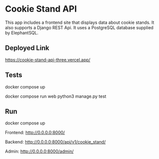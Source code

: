 # Cookie Stand API

This app includes a frontend site that displays data about cookie stands. It also supports a Django REST Api. It
uses a PostgreSQL database supplied by ElephantSQL.
## Deployed Link

https://cookie-stand-api-three.vercel.app/



## Tests

docker compose up

docker compose run web python3 manage.py test

## Run

docker compose up

Frontend: http://0.0.0.0:8000/

Backend: http://0.0.0.0:8000/api/v1/cookie_stand/

Admin: http://0.0.0.0:8000/admin/

